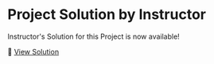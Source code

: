# Project Solution by Instructor

Instructor's Solution for this Project is now available!

🔗 [View Solution](https://drive.google.com/file/d/1H94vSImMnPppIu9_5uoK2QYv4sB4yVIR/view)

